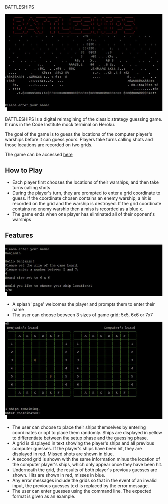 BATTLESHIPS


![Battleships Command line splash page](assets/images/battleships_splash.webp)

BATTLESHIPS is a digital reimagining of the classic strategy guessing game. It runs in the Code Institute mock terminal on Heroku.

The goal of the game is to guess the locations of the computer player's warships before it can guess yours. Players take turns calling shots and those locations are recorded on two grids.

The game can be accessed [here](https://bb-battleships-f22f01c35958.herokuapp.com/)


## How to Play


- Each player first chooses the locations of their warships, and then take turns calling shots
- During the player's turn, they are prompted to enter a grid coordinate to guess. If the coordinate chosen contains an enemy warship, a hit is recorded on the grid and the warship is destroyed. If the grid coordinate contains no enemy warship then a miss is recorded as a blue x.
- The game ends when one player has eliminated all of their oponent's warships

## Features

![Starting inputs; name, board size](assets/images/starting_parameters.webp)

- A splash 'page' welcomes the player and prompts them to enter their name
- The user can choose between 3 sizes of game grid; 5x5, 6x6 or 7x7

![Ship placement](assets/images/ship_placement.webp)

- The user can choose to place their ships themselves by entering coordinates or opt to place them randomly. Ships are displayed in yellow to differentiate between the setup phase and the guessing phase.
- A grid is displayed in text showing the player's ships and all previous computer guesses. If the player's ships have been hit, they are displayed in red. Missed shots are shown in blue.
- A second grid is shown with the same information minus the location of the computer player's ships, which only appear once they have been hit.
- Underneath the grid, the results of both player's previous guesses are shown. Hits are shown in red, misses in blue.
- Any error messages include the grids so that in the event of an invalid input, the previous guesses text is replaced by the error message.
- The user can enter guesses using the command line. The expected format is given as an example.


